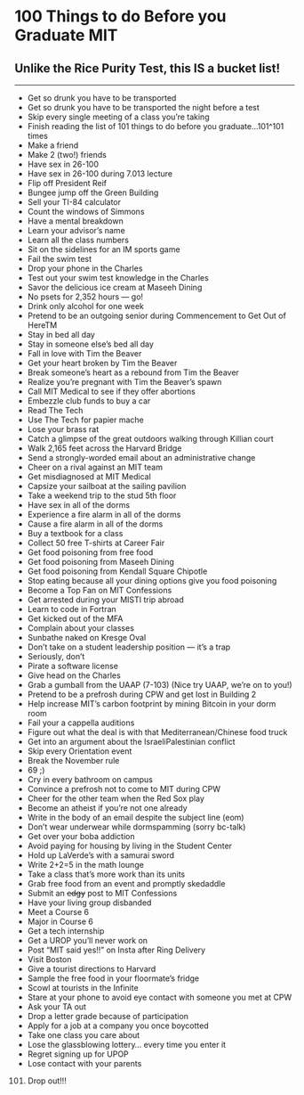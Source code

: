 # 100 Things to do Before you Graduate MIT
## Unlike the Rice Purity Test, this IS a bucket list!
***
* Get so drunk you have to be transported
* Get so drunk you have to be transported
the night before a test
* Skip every single meeting of a class
you’re taking
* Finish reading the list of 101 things to do
before you graduate...101^101 times
* Make a friend
* Make 2 (two!) friends
* Have sex in 26-100
* Have sex in 26-100 during 7.013 lecture
* Flip off President Reif
* Bungee jump off the Green Building
* Sell your TI-84 calculator
* Count the windows of Simmons
* Have a mental breakdown
* Learn your advisor’s name
* Learn all the class numbers
* Sit on the sidelines for an IM sports
game
* Fail the swim test
* Drop your phone in the Charles
* Test out your swim test knowledge in
the Charles
* Savor the delicious ice cream at Maseeh
Dining
* No psets for 2,352 hours — go!
* Drink only alcohol for one week
* Pretend to be an outgoing senior during
Commencement to Get Out of HereTM
* Stay in bed all day
* Stay in someone else’s bed all day
* Fall in love with Tim the Beaver
* Get your heart broken by Tim the Beaver
* Break someone’s heart as a rebound
from Tim the Beaver
* Realize you’re pregnant with Tim the
Beaver’s spawn
* Call MIT Medical to see if they offer
abortions
* Embezzle club funds to buy a car
* Read The Tech
* Use The Tech for papier mache
* Lose your brass rat
* Catch a glimpse of the great outdoors
walking through Killian court
* Walk 2,165 feet across the Harvard
Bridge
* Send a strongly-worded email about an
administrative change
* Cheer on a rival against an MIT team
* Get misdiagnosed at MIT Medical
* Capsize your sailboat at the sailing
pavilion
* Take a weekend trip to the stud 5th floor
* Have sex in all of the dorms
* Experience a fire alarm in all of the
dorms
* Cause a fire alarm in all of the dorms
* Buy a textbook for a class
* Collect 50 free T-shirts at Career Fair
* Get food poisoning from free food
* Get food poisoning from Maseeh Dining
* Get food poisoning from Kendall Square
Chipotle
* Stop eating because all your dining options give you food poisoning
* Become a Top Fan on MIT Confessions
* Get arrested during your MISTI trip
abroad
* Learn to code in Fortran
* Get kicked out of the MFA
* Complain about your classes
* Sunbathe naked on Kresge Oval
* Don’t take on a student leadership position — it’s a trap
* Seriously, don’t
* Pirate a software license
* Give head on the Charles
* Grab a gumball from the UAAP (7-103)
(Nice try UAAP, we’re on to you!)
* Pretend to be a prefrosh during CPW
and get lost in Building 2
* Help increase MIT’s carbon footprint by mining Bitcoin in your dorm room
* Fail your a cappella auditions
* Figure out what the deal is with that
Mediterranean/Chinese food truck
* Get into an argument about the IsraeliPalestinian conflict
* Skip every Orientation event
* Break the November rule
* 69 ;)
* Cry in every bathroom on campus
* Convince a prefrosh not to come to MIT
during CPW
* Cheer for the other team when the Red
Sox play
* Become an atheist if you’re not one
already
* Write in the body of an email despite the
subject line (eom)
* Don’t wear underwear while dormspamming (sorry bc-talk)
* Get over your boba addiction
* Avoid paying for housing by living in the
Student Center
* Hold up LaVerde’s with a samurai sword
* Write 2+2=5 in the math lounge
* Take a class that’s more work than its
units
* Grab free food from an event and
promptly skedaddle
* Submit an ~~edgy~~ post to MIT
Confessions
* Have your living group disbanded
* Meet a Course 6
* Major in Course 6
* Get a tech internship
* Get a UROP you’ll never work on
* Post “MIT said yes!!” on Insta after Ring
Delivery
* Visit Boston
* Give a tourist directions to Harvard
* Sample the free food in your floormate’s fridge
* Scowl at tourists in the Infinite
* Stare at your phone to avoid eye contact
with someone you met at CPW
* Ask your TA out
* Drop a letter grade because of
participation
* Apply for a job at a company you once
boycotted
* Take one class you care about
* Lose the glassblowing lottery… every
time you enter it
* Regret signing up for UPOP
* Lose contact with your parents
101. Drop out!!!